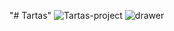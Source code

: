 "# Tartas" 
![Tartas-project](https://user-images.githubusercontent.com/56593787/107093605-34d2e780-680e-11eb-8476-872753dceca1.png)
![drawer](https://user-images.githubusercontent.com/56593787/107587989-7e0aa900-6c0b-11eb-9bfa-39d4c01c733d.png)
